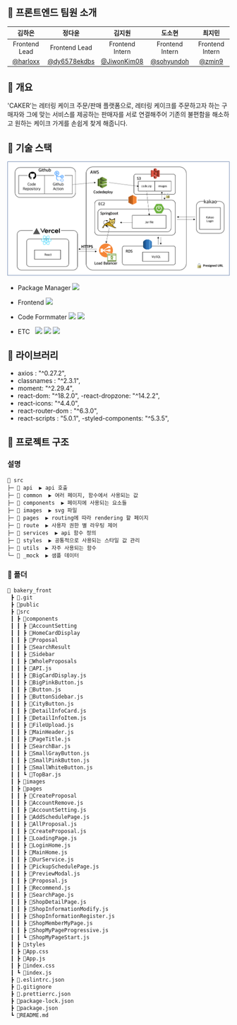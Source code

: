 


## 🍏 프론트엔드 팀원 소개
|김하은|정다윤|김지원|도소현|최지민|
|:---:|:---:|:---:|:---:|:---:|
|Frontend Lead|Frontend Lead|Frontend Intern|Frontend Intern|Frontend Intern|
| [@harloxx](https://github.com/harloxx) |[@dy6578ekdbs](https://github.com/dy6578ekdbs) |[@JiwonKim08](https://github.com/JiwonKim08)|[@sohyundoh](https://github.com/sohyundoh) |[@zmin9](https://github.com/zmin9) |

## 🍰 개요
'CAKER'는 레터링 케이크 주문/판매 플랫폼으로, 레터링 케이크를 주문하고자 하는 구매자와 그에 맞는 서비스를 제공하는 판매자를 서로 연결해주어 기존의 불편함을 해소하고 원하는 케이크 가게를 손쉽게 찾게 해줍니다.  

## 🍰 기술 스택   
<img src="https://github.com/Bakery-EFUB/Bakery-Back/blob/develop/BakeryArchitectureDiagram.png"/> 

- Package Manager <img src="https://img.shields.io/badge/npm-CB3837?style=flat-square&logo=npm&logoColor=white">  

- Frontend <img src="https://img.shields.io/badge/React-61DAFB?style=flat-square&logo=React&logoColor=white">  

- Code Formmater <img src="https://img.shields.io/badge/ESLint-4B32C3?style=flat-square&logo=ESLint&logoColor=white"> <img src="https://img.shields.io/badge/Prettier-F7B93E?style=flat-square&logo=React&logoColor=white">


- ETC &nbsp; 
 <img src="https://img.shields.io/badge/Figma -F24E1E?style=flat-square&logo=Figma&logoColor=white"/> <img src="https://img.shields.io/badge/GitHub -181717?style=flat-square&logo=GitHub&logoColor=white"/> <img src="https://img.shields.io/badge/GitHub Action-256EE0?style=flat-square&logo=GitHub Action&logoColor=white"/></br>

 



## 🍰 라이브러리
- axios : "^0.27.2",
- classnames : "^2.3.1",
- moment: "^2.29.4",
- react-dom: "^18.2.0",
-react-dropzone: "^14.2.2",
- react-icons: "^4.4.0",
- react-router-dom : "^6.3.0",
- react-scripts : "5.0.1",
-styled-components: "^5.3.5",  


## 🍰 프로젝트 구조

### 설명
```
📂 src
├─ 📂 api  ▶️ api 호출 
├─ 📂 common  ▶️ 여러 페이지, 함수에서 사용되는 값
├─ 📂 components  ▶️ 페이지에 사용되는 요소들
├─ 📂 images  ▶️ svg 파일
├─ 📂 pages  ▶️ routing에 따라 rendering 할 페이지
├─ 📂 route  ▶️ 사용자 권한 별 라우팅 제어
├─ 📂 services  ▶️ api 함수 정의
├─ 📂 styles  ▶️ 공통적으로 사용되는 스타일 값 관리
├─ 📂 utils  ▶️ 자주 사용되는 함수
└─ 📂 _mock  ▶️ 샘플 데이터

```  

### 🍰 폴더
```
🍞 bakery_front
 ┣ 📂.git
 ┣ 📂public
 ┣ 📂src
 ┃ ┣ 📂components
 ┃ ┃ ┣ 📂AccountSetting
 ┃ ┃ ┣ 📂HomeCardDisplay
 ┃ ┃ ┣ 📂Proposal
 ┃ ┃ ┣ 📂SearchResult
 ┃ ┃ ┣ 📂Sidebar
 ┃ ┃ ┣ 📂WholeProposals
 ┃ ┃ ┣ 📜API.js
 ┃ ┃ ┣ 📜BigCardDisplay.js
 ┃ ┃ ┣ 📜BigPinkButton.js
 ┃ ┃ ┣ 📜Button.js
 ┃ ┃ ┣ 📜ButtonSidebar.js
 ┃ ┃ ┣ 📜CityButton.js
 ┃ ┃ ┣ 📜DetailInfoCard.js
 ┃ ┃ ┣ 📜DetailInfoItem.js
 ┃ ┃ ┣ 📜FileUpload.js
 ┃ ┃ ┣ 📜MainHeader.js
 ┃ ┃ ┣ 📜PageTitle.js
 ┃ ┃ ┣ 📜SearchBar.js
 ┃ ┃ ┣ 📜SmallGrayButton.js
 ┃ ┃ ┣ 📜SmallPinkButton.js
 ┃ ┃ ┣ 📜SmallWhiteButton.js
 ┃ ┃ ┗ 📜TopBar.js
 ┃ ┣ 📂images
 ┃ ┣ 📂pages
 ┃ ┃ ┣ 📂CreateProposal
 ┃ ┃ ┣ 📜AccountRemove.js
 ┃ ┃ ┣ 📜AccountSetting.js
 ┃ ┃ ┣ 📜AddSchedulePage.js
 ┃ ┃ ┣ 📜AllProposal.js
 ┃ ┃ ┣ 📜CreateProposal.js
 ┃ ┃ ┣ 📜LoadingPage.js
 ┃ ┃ ┣ 📜LoginHome.js
 ┃ ┃ ┣ 📜MainHome.js
 ┃ ┃ ┣ 📜OurService.js
 ┃ ┃ ┣ 📜PickupSchedulePage.js
 ┃ ┃ ┣ 📜PreviewModal.js
 ┃ ┃ ┣ 📜Proposal.js
 ┃ ┃ ┣ 📜Recommend.js
 ┃ ┃ ┣ 📜SearchPage.js
 ┃ ┃ ┣ 📜ShopDetailPage.js
 ┃ ┃ ┣ 📜ShopInformationModify.js
 ┃ ┃ ┣ 📜ShopInformationRegister.js
 ┃ ┃ ┣ 📜ShopMemberMyPage.js
 ┃ ┃ ┣ 📜ShopMyPageProgressive.js
 ┃ ┃ ┗ 📜ShopMyPageStart.js
 ┃ ┣ 📂styles
 ┃ ┣ 📜App.css
 ┃ ┣ 📜App.js
 ┃ ┣ 📜index.css
 ┃ ┗ 📜index.js
 ┣ 📜.eslintrc.json
 ┣ 📜.gitignore
 ┣ 📜.prettierrc.json
 ┣ 📜package-lock.json
 ┣ 📜package.json
 ┗ 📜README.md
 ```
